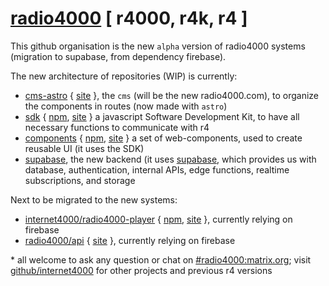 # [radio4000](https://radio4000.com) [ r4000, r4k, r4 ]

This github organisation is the new `alpha` version of radio4000 systems (migration to supabase, from dependency firebase).

The new architecture of repositories (WIP) is currently:

- [cms-astro](https://github.com/radio4000/cms-astro) { [site](https://cms-astro.pages.dev) }, the `cms` (will be the new radio4000.com), to organize the components in routes (now made with `astro`)
- [sdk](https://github.com/radio4000/sdk) { [npm](https://www.npmjs.com/package/@radio4000/sdk), [site](https://radio4000.github.io/sdk) } a javascript Software Development Kit, to have all necessary functions to communicate with r4
- [components](https://github.com/radio4000/components) { [npm](https://www.npmjs.com/package/@radio4000/components), [site](https://radio4000.github.io/components) } a set of web-components, used to create reusable UI (it uses the SDK)
- [supabase](https://github.com/radio4000/supabase), the new backend (it uses [supabase](https://supabase.com), which provides us with database, authentication, internal APIs, edge functions, realtime subscriptions, and storage

Next to be migrated to the new systems:

- [internet4000/radio4000-player](https://github.com/internet4000/radio4000-player) { [npm](https://www.npmjs.com/package/radio4000-player), [site](https://player.radio4000.com) }, currently relying on firebase
- [radio4000/api](https://github.com/radio4000/api) { [site](https://api.radio4000.com) }, currently relying on firebase

\* all welcome to ask any question or chat on [#radio4000:matrix.org](https://matrix.to/#/#radio4000:matrix.org); visit [github/internet4000](https://github.com/internet4000) for other projects and previous r4 versions
